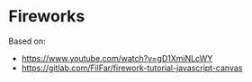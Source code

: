 # Fireworks

Based on:

- <https://www.youtube.com/watch?v=gD1XmiNLcWY>
- <https://gitlab.com/FilFar/firework-tutorial-javascript-canvas>
